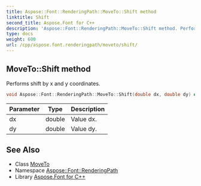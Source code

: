 ```yaml
---
title: Aspose::Font::RenderingPath::MoveTo::Shift method
linktitle: Shift
second_title: Aspose.Font for C++
description: 'Aspose::Font::RenderingPath::MoveTo::Shift method. Performs shift by x and y coordinates in C++.'
type: docs
weight: 600
url: /cpp/aspose.font.renderingpath/moveto/shift/
---
```

## MoveTo::Shift method


Performs shift by x and y coordinates.

```cpp
void Aspose::Font::RenderingPath::MoveTo::Shift(double dx, double dy) override
```


| Parameter | Type | Description |
| --- | --- | --- |
| dx | double | Value dx. |
| dy | double | Value dy. |

## See Also

* Class [MoveTo](../)
* Namespace [Aspose::Font::RenderingPath](../../)
* Library [Aspose.Font for C++](../../../)
